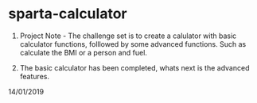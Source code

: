 # sparta-calculator
1) Project Note - The challenge set is to create a calulator with basic calculator functions, 
folllowed by some advanced functions. Such as calculate the BMI or a person and fuel.

2) The basic calculator has been completed, whats next is the advanced features. 

14/01/2019
